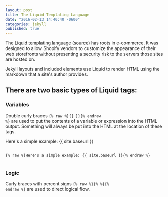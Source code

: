 ```yaml
---
layout: post
title: The Liquid Templating Language
date: "2016-02-13 14:40:40 -0600"
categories: jekyll
published: true
---
```


The [Liquid templating language][liquid] ([source][shop]) has roots in e-commerce. It was designed to allow Shopify vendors to customize the appearance of their web storefronts without presenting a security risk to the servers those sites are hosted on.

Jekyll layouts and included elements use Liquid to render HTML using the markdown that a site's author provides.

## There are two basic types of Liquid **tags**:

### Variables

Double curly braces <code class="filter">{% raw %}{{ }}{% endraw %}</code> are used to put the contents of a variable or expression into the HTML output. Something will always be put into the HTML at the location of these tags.

Here's a simple example: {{ site.baseurl }}

<pre>
<code class="filter">
{% raw %}Here's a simple example: {{ site.baseurl }}{% endraw %}
</code>
</pre>

### Logic

Curly braces with percent signs <code class="filter">{% raw %}{%  %}{% endraw %}</code> are used to direct logical flow.

[liquid]: http://liquidmarkup.org/
[shop]: https://github.com/Shopify/liquid
